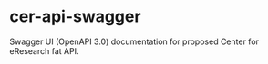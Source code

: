 # cer-api-swagger
Swagger UI (OpenAPI 3.0) documentation for proposed Center for eResearch fat API.
